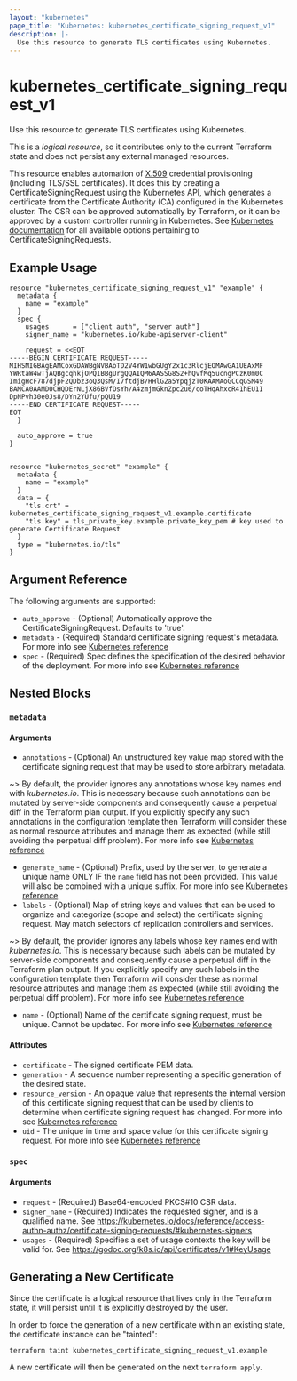 ```yaml
---
layout: "kubernetes"
page_title: "Kubernetes: kubernetes_certificate_signing_request_v1"
description: |-
  Use this resource to generate TLS certificates using Kubernetes.
---
```


# kubernetes_certificate_signing_request_v1

Use this resource to generate TLS certificates using Kubernetes.

This is a *logical resource*, so it contributes only to the current Terraform state and does not persist any external managed resources.

This resource enables automation of [X.509](https://www.itu.int/rec/T-REC-X.509) credential provisioning (including TLS/SSL certificates). It does this by creating a CertificateSigningRequest using the Kubernetes API, which generates a certificate from the Certificate Authority (CA) configured in the Kubernetes cluster. The CSR can be approved automatically by Terraform, or it can be approved by a custom controller running in Kubernetes. See [Kubernetes documentation](https://kubernetes.io/docs/reference/access-authn-authz/certificate-signing-requests/) for all available options pertaining to CertificateSigningRequests.

## Example Usage

```hcl
resource "kubernetes_certificate_signing_request_v1" "example" {
  metadata {
    name = "example"
  }
  spec {
    usages      = ["client auth", "server auth"]
    signer_name = "kubernetes.io/kube-apiserver-client"
  
    request = <<EOT
-----BEGIN CERTIFICATE REQUEST-----
MIHSMIGBAgEAMCoxGDAWBgNVBAoTD2V4YW1wbGUgY2x1c3RlcjEOMAwGA1UEAxMF
YWRtaW4wTjAQBgcqhkjOPQIBBgUrgQQAIQM6AASSG8S2+hQvfMq5ucngPCzK0m0C
ImigHcF787djpF2QDbz3oQ3QsM/I7ftdjB/HHlG2a5YpqjzT0KAAMAoGCCqGSM49
BAMCA0AAMD0CHQDErNLjX86BVfOsYh/A4zmjmGknZpc2u6/coTHqAhxcR41hEU1I
DpNPvh30e0Js8/DYn2YUfu/pQU19
-----END CERTIFICATE REQUEST-----
EOT
  }

  auto_approve = true
}


resource "kubernetes_secret" "example" {
  metadata {
    name = "example"
  }
  data = {
    "tls.crt" = kubernetes_certificate_signing_request_v1.example.certificate
    "tls.key" = tls_private_key.example.private_key_pem # key used to generate Certificate Request
  }
  type = "kubernetes.io/tls"
}
```

## Argument Reference

The following arguments are supported:

* `auto_approve` - (Optional) Automatically approve the CertificateSigningRequest. Defaults to 'true'.
* `metadata` - (Required) Standard certificate signing request's metadata. For more info see [Kubernetes reference](https://github.com/kubernetes/community/blob/master/contributors/devel/sig-architecture/api-conventions.md#metadata)
* `spec` - (Required) Spec defines the specification of the desired behavior of the deployment. For more info see [Kubernetes reference](https://github.com/kubernetes/community/blob/master/contributors/devel/sig-architecture/api-conventions.md#spec-and-status)

## Nested Blocks

### `metadata`

#### Arguments

* `annotations` - (Optional) An unstructured key value map stored with the certificate signing request that may be used to store arbitrary metadata.

~> By default, the provider ignores any annotations whose key names end with *kubernetes.io*. This is necessary because such annotations can be mutated by server-side components and consequently cause a perpetual diff in the Terraform plan output. If you explicitly specify any such annotations in the configuration template then Terraform will consider these as normal resource attributes and manage them as expected (while still avoiding the perpetual diff problem). For more info see [Kubernetes reference](http://kubernetes.io/docs/user-guide/annotations)

* `generate_name` - (Optional) Prefix, used by the server, to generate a unique name ONLY IF the `name` field has not been provided. This value will also be combined with a unique suffix. For more info see [Kubernetes reference](https://github.com/kubernetes/community/blob/master/contributors/devel/sig-architecture/api-conventions.md#idempotency)
* `labels` - (Optional) Map of string keys and values that can be used to organize and categorize (scope and select) the certificate signing request. May match selectors of replication controllers and services.

~> By default, the provider ignores any labels whose key names end with *kubernetes.io*. This is necessary because such labels can be mutated by server-side components and consequently cause a perpetual diff in the Terraform plan output. If you explicitly specify any such labels in the configuration template then Terraform will consider these as normal resource attributes and manage them as expected (while still avoiding the perpetual diff problem). For more info see [Kubernetes reference](http://kubernetes.io/docs/user-guide/labels)

* `name` - (Optional) Name of the certificate signing request, must be unique. Cannot be updated. For more info see [Kubernetes reference](http://kubernetes.io/docs/user-guide/identifiers#names)

#### Attributes

* `certificate` - The signed certificate PEM data.
* `generation` - A sequence number representing a specific generation of the desired state.
* `resource_version` - An opaque value that represents the internal version of this certificate signing request that can be used by clients to determine when certificate signing request has changed. For more info see [Kubernetes reference](https://github.com/kubernetes/community/blob/master/contributors/devel/sig-architecture/api-conventions.md#concurrency-control-and-consistency)
* `uid` - The unique in time and space value for this certificate signing request. For more info see [Kubernetes reference](http://kubernetes.io/docs/user-guide/identifiers#uids)

### `spec`

#### Arguments

* `request` - (Required) Base64-encoded PKCS#10 CSR data.
* `signer_name` - (Required) Indicates the requested signer, and is a qualified name. See https://kubernetes.io/docs/reference/access-authn-authz/certificate-signing-requests/#kubernetes-signers
* `usages` - (Required) Specifies a set of usage contexts the key will be valid for. See https://godoc.org/k8s.io/api/certificates/v1#KeyUsage

## Generating a New Certificate

Since the certificate is a logical resource that lives only in the Terraform state,
it will persist until it is explicitly destroyed by the user.

In order to force the generation of a new certificate within an existing state, the
certificate instance can be "tainted":

```
terraform taint kubernetes_certificate_signing_request_v1.example
```

A new certificate will then be generated on the next ``terraform apply``.
